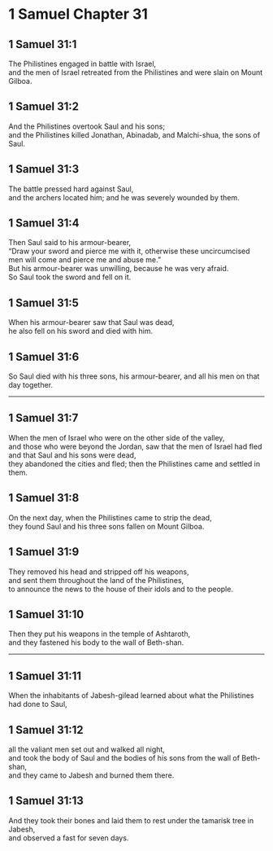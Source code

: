 # 1 Samuel Chapter 31

## 1 Samuel 31:1

The Philistines engaged in battle with Israel,  
and the men of Israel retreated from the Philistines and were slain on Mount Gilboa.

## 1 Samuel 31:2

And the Philistines overtook Saul and his sons;  
and the Philistines killed Jonathan, Abinadab, and Malchi-shua, the sons of Saul.

## 1 Samuel 31:3

The battle pressed hard against Saul,  
and the archers located him; and he was severely wounded by them.

## 1 Samuel 31:4

Then Saul said to his armour-bearer,  
“Draw your sword and pierce me with it, otherwise these uncircumcised men will come and pierce me and abuse me.”  
But his armour-bearer was unwilling, because he was very afraid.  
So Saul took the sword and fell on it.

## 1 Samuel 31:5

When his armour-bearer saw that Saul was dead,  
he also fell on his sword and died with him.

## 1 Samuel 31:6

So Saul died with his three sons, his armour-bearer, and all his men on that day together.

---

## 1 Samuel 31:7

When the men of Israel who were on the other side of the valley,  
and those who were beyond the Jordan, saw that the men of Israel had fled  
and that Saul and his sons were dead,  
they abandoned the cities and fled; then the Philistines came and settled in them.

## 1 Samuel 31:8

On the next day, when the Philistines came to strip the dead,  
they found Saul and his three sons fallen on Mount Gilboa.

## 1 Samuel 31:9

They removed his head and stripped off his weapons,  
and sent them throughout the land of the Philistines,  
to announce the news to the house of their idols and to the people.

## 1 Samuel 31:10

Then they put his weapons in the temple of Ashtaroth,  
and they fastened his body to the wall of Beth-shan.

---

## 1 Samuel 31:11

When the inhabitants of Jabesh-gilead learned about what the Philistines had done to Saul,

## 1 Samuel 31:12

all the valiant men set out and walked all night,  
and took the body of Saul and the bodies of his sons from the wall of Beth-shan,  
and they came to Jabesh and burned them there.

## 1 Samuel 31:13

And they took their bones and laid them to rest under the tamarisk tree in Jabesh,  
and observed a fast for seven days.
